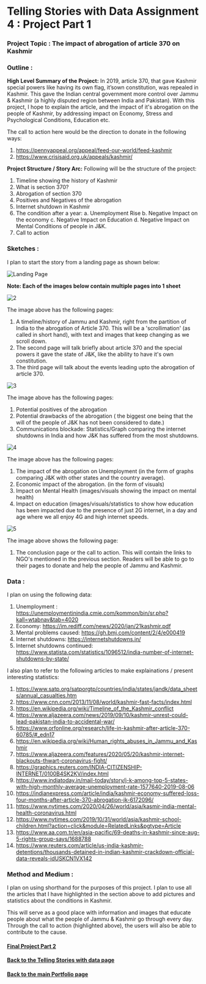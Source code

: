 # Telling Stories with Data Assignment 4 : Project Part 1

### Project Topic : The impact of abrogation of article 370 on Kashmir

### Outline :
**High Level Summary of the Project:**
In 2019, article 370, that gave Kashmir special powers like having its own flag, it’sown constitution, was repealed in Kashmir. This gave the Indian central government more control over Jammu & Kashmir (a highly disputed region between India and Pakistan). With this project, I hope to explain the article, and the impact of it's abrogation on the people of Kashmir, by addressing impact on Economy, Stress and Psychological Conditions, Education etc. 

The call to action here would be the direction to donate in the following ways:
1. https://pennyappeal.org/appeal/feed-our-world/feed-kashmir
2. https://www.crisisaid.org.uk/appeals/kashmir/

**Project Structure / Story Arc:**
Following will be the structure of the project: 
1. Timeline showing the history of Kashmir
2. What is section 370? 
3. Abrogation of section 370
4. Positives and Negatives of the abrogation
5. Internet shutdown in Kashmir
6. The condition after a year:
    a. Unemployment Rise
    b. Negative Impact on the economy
    c. Negative Impact on Education
    d. Negative Impact on Mental Conditions of people in J&K. 
7. Call to action

### Sketches :

I plan to start the story from a landing page as shown below:

![Landing Page](/Images/Sketches/LandingPage.PNG)

**Note: Each of the images below contain multiple pages into 1 sheet**

![2](/Images/Sketches/2.jpg)

The image above has the following pages:
1. A timeline/history of Jammu and Kashmir, right from the partition of India to the abrogation of Article 370. This will be a 'scrollimation' (as called in short hand), with text and images that keep changing as we scroll down. 
2. The second page will talk briefly about article 370 and the special powers it gave the state of J&K, like the ability to have it's own constitution. 
3. The third page will talk about the events leading upto the abrogation of article 370. 

![3](/Images/Sketches/3.jpg)

The image above has the following pages:
1. Potential positives of the abrogation
2. Potential drawbacks of the abrogation ( the biggest one being that the will of the people of J&K has not been considered to date.)
3. Communications blockade: Statistics/Graph comparing the internet shutdowns in India and how J&K has suffered from the most shutdowns. 

![4](/Images/Sketches/4.jpg)

The image above has the following pages:
1. The impact of the abrogation on Unemployment (in the form of graphs comparing J&K with other states and the country average). 
2. Economic impact of the abrogation. (in the form of visuals)
3. Impact on Mental Health (images/visuals showing the impact on mental health)
4. Impact on education (images/visuals/statistics to show how education has been impacted due to the presence of just 2G internet, in a day and age where we all enjoy 4G and high internet speeds. 

![5](/Images/Sketches/5.jpg)

The image above shows the following page:
1. The conclusion page or the call to action. This will contain the links to NGO's mentioned in the previous section. Readers will be able to go to their pages to donate and help the people of Jammu and Kashmir. 


### Data :
I plan on using the following data:
1. Unemployment : https://unemploymentinindia.cmie.com/kommon/bin/sr.php?kall=wtabnav&tab=4020
2. Economy: https://im.rediff.com/news/2020/jan/21kashmir.pdf
3. Mental problems caused: https://gh.bmj.com/content/2/4/e000419
4. Internet shutdowns: https://internetshutdowns.in/
5. Internet shutdowns continued: https://www.statista.com/statistics/1096512/india-number-of-internet-shutdowns-by-state/

I also plan to refer to the following articles to make explainations / present interesting statistics:
1. https://www.satp.org/satporgtp/countries/india/states/jandk/data_sheets/annual_casualties.htm
2. https://www.cnn.com/2013/11/08/world/kashmir-fast-facts/index.html
3. https://en.wikipedia.org/wiki/Timeline_of_the_Kashmir_conflict
4. https://www.aljazeera.com/news/2019/09/10/kashmir-unrest-could-lead-pakistan-india-to-accidental-war/
5. https://www.orfonline.org/research/life-in-kashmir-after-article-370-60785/#_edn17
6. https://en.wikipedia.org/wiki/Human_rights_abuses_in_Jammu_and_Kashmir
7. https://www.aljazeera.com/features/2020/05/20/kashmir-internet-blackouts-thwart-coronavirus-fight/
8. https://graphics.reuters.com/INDIA-CITIZENSHIP-INTERNET/0100B4SK2KV/index.html
9. https://www.indiatoday.in/mail-today/story/j-k-among-top-5-states-with-high-monthly-average-unemployment-rate-1577640-2019-08-06
10. https://indianexpress.com/article/india/kashmir-economy-suffered-loss-four-months-after-article-370-abrogation-jk-6172096/
11. https://www.nytimes.com/2020/04/26/world/asia/kasmir-india-mental-health-coronavirus.html
12. https://www.nytimes.com/2019/10/31/world/asia/kashmir-school-children.html?action=click&module=RelatedLinks&pgtype=Article
13. https://www.aa.com.tr/en/asia-pacific/69-deaths-in-kashmir-since-aug-5-rights-group-says/1688788
14. https://www.reuters.com/article/us-india-kashmir-detentions/thousands-detained-in-indian-kashmir-crackdown-official-data-reveals-idUSKCN1VX142


### Method and Medium :
I plan on using shorthand for the purposes of this project. I plan to use all the articles that I have highlighted in the section above to add pictures and statistics about the conditions in Kashmir. 

This will serve as a good place with information and images that educate people about what the people of Jammu & Kashmir go through every day. Through the call to action (highlighted above), the users will also be able to contribute to the cause. 

#### [Final Project Part 2](FinalProjectPt2.md)
#### [Back to the Telling Stories with data page](TSWD.md)
#### [Back to the main Portfolio page](README.md)
